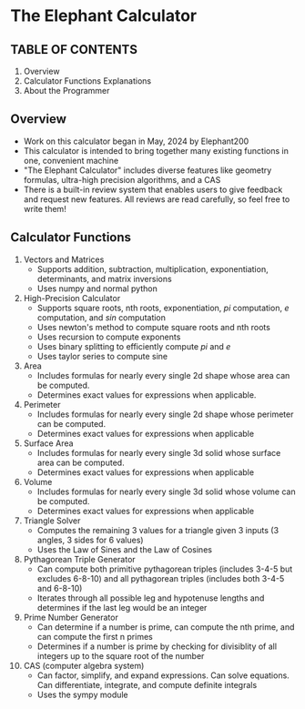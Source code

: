 # The Elephant Calculator #
## TABLE OF CONTENTS ##
1. Overview
2. Calculator Functions Explanations
3. About the Programmer

## Overview ##
* Work on this calculator began in May, 2024 by Elephant200
* This calculator is intended to bring together many existing functions in one, convenient machine
* "The Elephant Calculator" includes diverse features like geometry formulas, ultra-high precision algorithms, and a CAS
* There is a built-in review system that enables users to give feedback and request new features. All reviews are read carefully, so feel free to write them!

## Calculator Functions ##
1. Vectors and Matrices
	- Supports addition, subtraction, multiplication, exponentiation, determinants, and matrix inversions
   - Uses numpy and normal python
2. High-Precision Calculator
	- Supports square roots, nth roots, exponentiation, *pi* computation, *e* computation, and *sin* computation
   - Uses newton's method to compute square roots and nth roots
   - Uses recursion to compute exponents
   - Uses binary splitting to efficiently compute *pi* and *e*
   - Uses taylor series to compute sine
3. Area
   - Includes formulas for nearly every single 2d shape whose area can be computed.
   - Determines exact values for expressions when applicable.
4. Perimeter
    - Includes formulas for nearly every single 2d shape whose perimeter can be computed.
    - Determines exact values for expressions when applicable
5. Surface Area
    - Includes formulas for nearly every single 3d solid whose surface area can be computed.
    - Determines exact values for expressions when applicable
6. Volume
    - Includes formulas for nearly every single 3d solid whose volume can be computed.
    - Determines exact values for expressions when applicable
7. Triangle Solver
    - Computes the remaining 3 values for a triangle given 3 inputs (3 angles, 3 sides for 6 values)
    - Uses the Law of Sines and the Law of Cosines
8. Pythagorean Triple Generator
    - Can compute both primitive pythagorean triples (includes 3-4-5 but excludes 6-8-10) and all pythagorean triples (includes both 3-4-5 and 6-8-10)
    - Iterates through all possible leg and hypotenuse lengths and determines if the last leg would be an integer
9. Prime Number Generator
    - Can determine if a number is prime, can compute the nth prime, and can compute the first n primes
    - Determines if a number is prime by checking for divisiblity of all integers up to the square root of the number
0. CAS (computer algebra system)
   - Can factor, simplify, and expand expressions. Can solve equations. Can differentiate, integrate, and compute definite integrals
   - Uses the sympy module